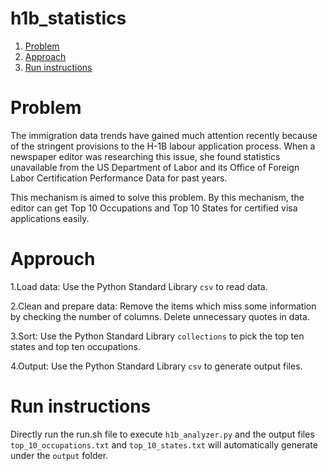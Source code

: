 # h1b_statistics
1. [Problem](README.md#problem)
2. [Approach](README.md#approuch)
3. [Run instructions](README.md#run-instructions)
# Problem

The immigration data trends have gained much attention recently because of the stringent provisions to the H-1B labour application process. When a newspaper editor was researching this issue, she found statistics unavailable from the US Department of Labor and its Office of Foreign Labor Certification Performance Data for past years.

This mechanism is aimed to solve this problem. By this mechanism, the editor can get Top 10 Occupations and Top 10 States for certified visa applications easily.

# Approuch

1.Load data: Use the Python Standard Library `csv` to read data.

2.Clean and prepare data: Remove the items which miss some information by checking the number of columns. Delete unnecessary quotes in data.

3.Sort: Use the Python Standard Library `collections` to pick the top ten states and top ten occupations.

4.Output: Use the Python Standard Library `csv` to generate output files.

# Run instructions

Directly run the run.sh file to execute `h1b_analyzer.py` and the output files `top_10_occupations.txt` and `top_10_states.txt` will automatically generate under the `output` folder.
